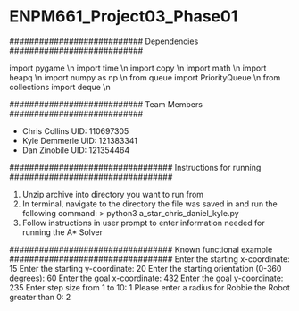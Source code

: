 # ENPM661_Project03_Phase01

###########################
Dependencies
###########################

import pygame \n
import time \n
import copy \n
import math \n
import heapq \n
import numpy as np \n
from queue import PriorityQueue \n
from collections import deque \n

###########################
Team Members
###########################

 - Chris Collins   UID: 110697305
 - Kyle Demmerle   UID: 121383341
 - Dan Zinobile    UID: 121354464
 
#################################
 Instructions for running
#################################
1) Unzip archive into directory you want to run from 
2) In terminal, navigate to the directory the file was saved in and run the following command:
        > python3 a_star_chris_daniel_kyle.py 
3) Follow instructions in user prompt to enter information needed for running the A* Solver


#################################
 Known functional example
#################################
Enter the starting x-coordinate: 15
Enter the starting y-coordinate: 20
Enter the starting orientation (0-360 degrees): 60
Enter the goal x-coordinate: 432
Enter the goal y-coordinate: 235
Enter step size from 1 to 10: 1
Please enter a radius for Robbie the Robot greater than 0: 2
